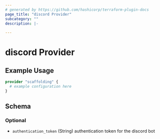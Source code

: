 ```yaml
---
# generated by https://github.com/hashicorp/terraform-plugin-docs
page_title: "discord Provider"
subcategory: ""
description: |-
  
---
```


# discord Provider



## Example Usage

```terraform
provider "scaffolding" {
  # example configuration here
}
```

<!-- schema generated by tfplugindocs -->
## Schema

### Optional

- `authentication_token` (String) authentication token for the discord bot
